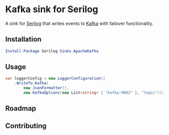 # Kafka sink for Serilog

A sink for [Serilog](https://serilog.net/) that writes events to [Kafka](https://kafka.apache.org/) with failover functionality.

## Installation

```powershell
Install-Package Serilog.Sinks.ApacheKafka
```

## Usage

```csharp
var loggerConfig = new LoggerConfiguration()
    .WriteTo.Kafka(
        new JsonFormatter(),
        new KafkaOptions(new List<string> { "kafka:9092" }, "topic"));
```

## Roadmap

## Contributing

